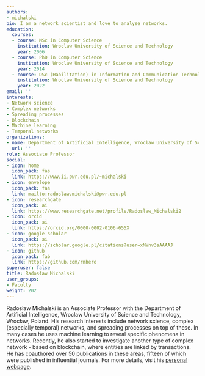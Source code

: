 ```yaml
---
authors:
- michalski
bio: I am a network scientist and love to analyse networks.
education:
  courses:
  - course: MSc in Computer Science
    institution: Wroclaw University of Science and Technology
    year: 2006
  - course: PhD in Computer Science
    institution: Wroclaw University of Science and Technology
    year: 2014
  - course: DSc (Habilitation) in Information and Communication Technology
    institution: Wroclaw University of Science and Technology
    year: 2022
email: ''
interests:
- Network science
- Complex networks
- Spreading processes
- Blockchain
- Machine learning
- Temporal networks
organizations:
- name: Department of Artificial Intelligence, Wroclaw University of Science and Technology
  url: ''
role: Associate Professor
social:
- icon: home
  icon_pack: fas
  link: https://www.ii.pwr.edu.pl/~michalski
- icon: envelope
  icon_pack: fas
  link: mailto:radoslaw.michalski@pwr.edu.pl
- icon: researchgate
  icon_pack: ai
  link: https://www.researchgate.net/profile/Radoslaw_Michalski2
- icon: orcid
  icon_pack: ai
  link: https://orcid.org/0000-0002-0106-655X
- icon: google-scholar
  icon_pack: ai
  link: https://scholar.google.pl/citations?user=xMVnv3sAAAAJ
- icon: github
  icon_pack: fab
  link: https://github.com/rmhere
superuser: false
title: Radosław Michalski
user_groups:
- Faculty
weight: 202
---
```

Radosław Michalski is an Associate Professor with the Department of Artificial Intelligence, Wrocław University of Science and Technology, Wrocław, Poland. His research interests include network science, complex (especially temporal) networks, and spreading processes on top of these. In many cases he uses machine learning to reveal specific phenomena in networks. Recently, he also started to investigate another type of complex network - based on blockchain, where entities are linked by transactions. He has coauthored over 50 publications in these areas, fifteen of which were published in influential journals. For more details, visit his [personal webpage](https://www.ii.pwr.edu.pl/~michalski).